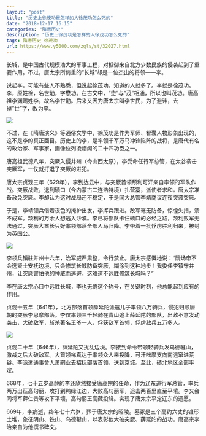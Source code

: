```yaml
---
layout: "post"
title: "历史上徐茂功是怎样的人徐茂功怎么死的"
date: "2018-12-17 16:15"
categories: "隋唐历史"
description: "历史上徐茂功是怎样的人徐茂功怎么死的"
tags: 隋唐历史 徐茂功
url: https://www.y5000.com/zgls/st/32027.html
---
```






长城，是中国古代规模浩大的军事工程，对抵御来自北方少数民族的侵袭起到了重要作用。不过，唐太宗所倚重的“长城”却是一位杰出的将领——李。

说起李，可能有些人不熟悉，但说起徐茂功，知道的人就多了。李就是徐茂功。李，原姓徐，名世勣，字懋功。在古文中，“懋”与“茂”相通，所以也叫茂功。唐高祖李渊赐姓李，故名李世勣。后来又因为唐太宗叫李世民，为了避讳，去掉“世”字，改为李。

![](https://img.y5000.com/uploads/allimg/180814/8-1PQ409361O31.jpg)

不过，在《隋唐演义》等通俗文学中，徐茂功是作为军师、智囊人物形象出现的，这不是李的真正面目。历史上的李，是率领千军万马冲锋陷阵的战将，是唐代有名的政治家、军事家，画像位列凌烟阁的二十四功臣之一。

唐高祖武德八年，突厥入侵并州（今山西太原），李受命任行军总管，在太谷袭击突厥军，一仗就打退了突厥的进犯。

唐太宗贞观三年（629年），李到达云中，与突厥首领颉利可汗亲自率领的军队作战。突厥战败，退到碛口（今内蒙古二连浩特境）扎营寨，派使者求和。唐太宗准备赦免突厥。李却认为这时战局还不稳定，于是同大总管李靖商议连夜突袭突厥。

于是，李靖领兵借着夜色的掩护出发，李挥兵跟进。敌军毫无防备，惊惶失措，溃不成军。颉利的万余人想逃入沙漠。李已将部队卡住碛口的必经之路，颉利败军无法通过，突厥大酋长只好率领部落全部人马归降。李带着一批俘虏胜利归来，被封为英国公。

![](https://img.y5000.com/uploads/allimg/180814/8-1PQ4093632939.jpg)

李领兵镇驻并州十六年，治军威严肃整，令行禁止。唐太宗感慨地说：“隋炀帝不会选贤士安抚边境，只会修筑长城防备突厥，糊涂到这种地步！我委任李镇守并州，让突厥害怕他的神威而逃避，这难道不远胜修筑长城吗？”

李在唐太宗心目中远胜长城，李也无愧这个称号，在关键时刻，他总能起到应有的作用。

贞观十五年（641年），北方部落首领薛延陀派遣儿子率领八万骑兵，侵犯归顺唐朝的突厥李思摩部落。李仅率领三千轻骑在青山追上薛延陀的部队，出敌不意发动袭击，大破敌军，斩杀著名王爷一人，俘获敌军首领，俘虏敌兵五万多人。

![](https://img.y5000.com/uploads/allimg/180814/8-1PQ4093643I2.jpg)

贞观二十年（646年），薛延陀又扰乱边境。李接到命令带领轻骑兵发乌德鞬山，激战之后大破敌军。大首领梯真达于率领众人来投降，可汗咄摩支向南逃窜进荒谷。李派遣通事舍人萧嗣业去招抚部落首领，送到京城。至此，碛北地区全部平定。

668年，七十五岁高龄的李还欣然接受唐高宗的任命，作为辽东道行军总管，率兵两万出征高句丽，攻打到鸭绿江边，大败高句丽军，追击两百里直至平壤。李又会同将军薛仁贵等攻下平壤，高句丽王高藏投降。实现了唐太宗平定辽东的遗愿。

669年，李病逝，终年七十六岁，葬于唐太宗的昭陵。墓冢是三个高约六丈的锥形土堆，象征阴山、铁山、乌德鞬山，以表彰他大破突厥、薛延陀的战功。唐高宗李治亲自为他撰书碑文。
